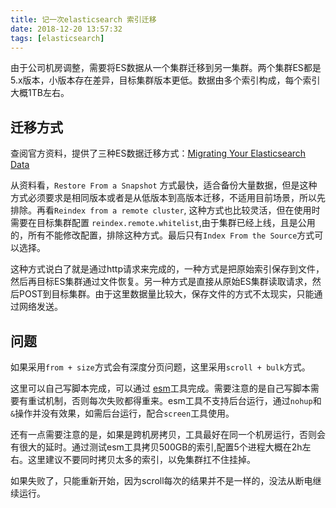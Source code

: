 ```yaml
---
title: 记一次elasticsearch 索引迁移
date: 2018-12-20 13:57:32
tags: [elasticsearch]
---
```


由于公司机房调整，需要将ES数据从一个集群迁移到另一集群。两个集群ES都是5.x版本，小版本存在差异，目标集群版本更低。数据由多个索引构成，每个索引大概1TB左右。

<!-- more -->

## 迁移方式

查阅官方资料，提供了三种ES数据迁移方式：[Migrating Your Elasticsearch Data](https://www.elastic.co/guide/en/cloud/current/ec-migrate-data.html)

从资料看，`Restore From a Snapshot` 方式最快，适合备份大量数据，但是这种方式必须要求是相同版本或者是从低版本到高版本迁移，不适用目前场景，所以先排除。再看`Reindex from a remote cluster`, 这种方式也比较灵活，但在使用时需要在目标集群配置 `reindex.remote.whitelist`,由于集群已经上线，且是公用的，所有不能修改配置，排除这种方式。最后只有`Index From the Source`方式可以选择。

这种方式说白了就是通过http请求来完成的，一种方式是把原始索引保存到文件，然后再目标ES集群通过文件恢复。另一种方式是直接从原始ES集群读取请求，然后POST到目标集群。由于这里数据量比较大，保存文件的方式不太现实，只能通过网络发送。

## 问题

如果采用`from + size`方式会有深度分页问题，这里采用`scroll + bulk`方式。

这里可以自己写脚本完成，可以通过 [esm](https://github.com/medcl/esm-abandoned)工具完成。需要注意的是自己写脚本需要有重试机制，否则每次失败都得重来。esm工具不支持后台运行，通过`nohup`和`&`操作并没有效果，如需后台运行，配合`screen`工具使用。

还有一点需要注意的是，如果是跨机房拷贝，工具最好在同一个机房运行，否则会有很大的延时。通过测试esm工具拷贝500GB的索引,配置5个进程大概在2h左右。这里建议不要同时拷贝太多的索引，以免集群扛不住挂掉。

如果失败了，只能重新开始，因为scroll每次的结果并不是一样的，没法从断电继续运行。
